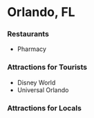 # Orlando, FL

### Restaurants

- Pharmacy

### Attractions for Tourists

- Disney World
- Universal Orlando

### Attractions for Locals
